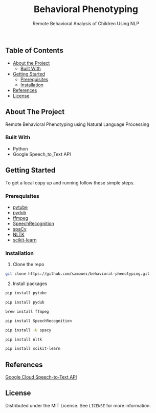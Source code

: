 
<!-- PROJECT LOGO -->
<br />
<p align="center">

  <h1 align="center">Behavioral Phenotyping</h1>

  <p align="center">
    Remote Behavioral Analysis of Children Using NLP
    <br />
    <br />
    <br />
  </p>
</p>



<!-- TABLE OF CONTENTS -->
## Table of Contents

* [About the Project](#about-the-project)
  * [Built With](#built-with)
* [Getting Started](#getting-started)
  * [Prerequisites](#prerequisites)
  * [Installation](#installation)
* [References](#references)
* [License](#license)




<!-- ABOUT THE PROJECT -->
## About The Project

Remote Behavioral Phenotyping using Natural Language Processing



### Built With

* Python
* Google Speech_to_Text API




<!-- GETTING STARTED -->
## Getting Started

To get a local copy up and running follow these simple steps.

### Prerequisites

* [pytube](https://pypi.org/project/pytube/)
* [pydub](https://pypi.org/project/pydub/)
* [ffmpeg](https://ffmpeg.org/)
* [SpeechRecognition](https://pypi.org/project/SpeechRecognition/)
* [spaCy](https://spacy.io/)
* [NLTK](https://www.nltk.org/index.html)
* [scikit-learn](https://pypi.org/project/scikit-learn/)




### Installation

1. Clone the repo
```sh
git clone https://github.com/samouei/behavioral-phenotyping.git
```
2. Install packages
```sh
pip install pytube
```
```sh
pip install pydub
```
```sh
brew install ffmpeg
```
```sh
pip install SpeechRecognition
```
```sh
pip install -U spacy
```
```sh
pip install nltk
```
```sh
pip install scikit-learn
```


<!-- References -->
## References
[Google Cloud Speech-to-Text API](https://cloud.google.com/speech-to-text) 

<!-- LICENSE -->
## License

Distributed under the MIT License. See `LICENSE` for more information.


